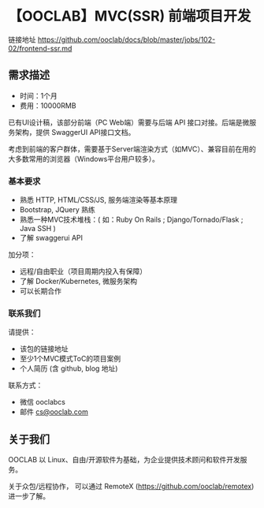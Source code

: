 # 【OOCLAB】MVC(SSR) 前端项目开发

链接地址 https://github.com/ooclab/docs/blob/master/jobs/102-02/frontend-ssr.md

## 需求描述

- 时间：1个月
- 费用：10000RMB

已有UI设计稿，该部分前端（PC Web端）需要与后端 API 接口对接。后端是微服务架构，提供 SwaggerUI API接口文档。

考虑到前端的客户群体，需要基于Server端渲染方式（如MVC）、兼容目前在用的大多数常用的浏览器（Windows平台用户较多）。

### 基本要求

- 熟悉 HTTP, HTML/CSS/JS, 服务端渲染等基本原理
- Bootstrap, JQuery 熟练
- 熟悉一种MVC技术堆栈：( 如：Ruby On Rails ; Django/Tornado/Flask ; Java SSH )
- 了解 swaggerui API

加分项：
- 远程/自由职业（项目周期内投入有保障）
- 了解 Docker/Kubernetes, 微服务架构
- 可以长期合作

### 联系我们

请提供：
- 该包的链接地址
- 至少1个MVC模式ToC的项目案例
- 个人简历 (含 github, blog 地址)

联系方式：
- 微信 ooclabcs
- 邮件 cs@ooclab.com

## 关于我们

OOCLAB 以 Linux、自由/开源软件为基础，为企业提供技术顾问和软件开发服务。

关于众包/远程协作，
可以通过 RemoteX (https://github.com/ooclab/remotex) 进一步了解。
